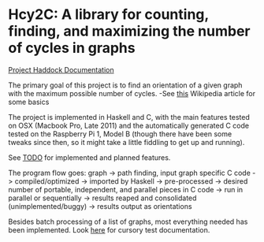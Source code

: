 # Hcy2C: A library for counting, finding, and maximizing the number of cycles in graphs

[Project Haddock Documentation](http://michaeljklein.github.io/HCy2C/)


The primary goal of this project is to find an orientation of a given graph with the maximum possible number of cycles.
-See [this](https://en.wikipedia.org/wiki/Orientation_(graph_theory)) Wikipedia article for some basics

The project is implemented in Haskell and C, with the main features tested on OSX (Macbook Pro, Late 2011) and the automatically generated C code tested on the Raspberry Pi 1, Model B (though there have been some tweaks since then, so it might take a little fiddling to get up and running).

See [TODO](https://github.com/michaeljklein/HCy2C/blob/master/TODO) for implemented and planned features.

The program flow goes: graph -> path finding, input graph specific C code -> compiled/optimized -> imported by Haskell -> pre-processed -> desired number of portable, independent, and parallel pieces in C code -> run in parallel or sequentially -> results reaped and consolidated (unimplemented/buggy) -> results output as orientations

Besides batch processing of a list of graphs, most everything needed has been implemented. Look [here](http://michaeljklein.github.io/HCy2C/Main.html) for cursory test documentation.
